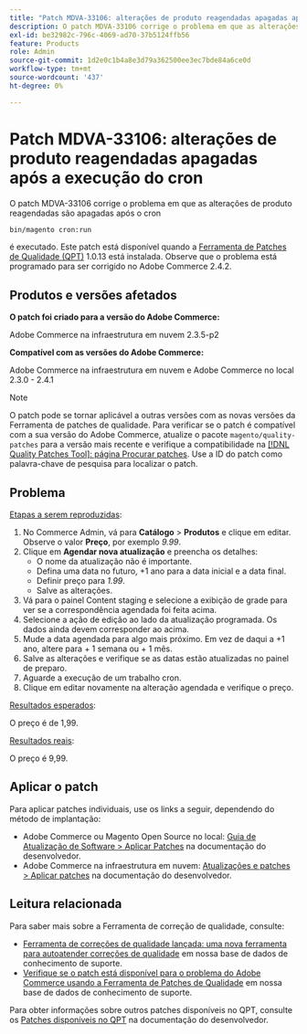 ```yaml
---
title: "Patch MDVA-33106: alterações de produto reagendadas apagadas após a execução do cron"
description: O patch MDVA-33106 corrige o problema em que as alterações de produto reagendadas são apagadas após o cron
exl-id: be32982c-796c-4069-ad70-37b5124ffb56
feature: Products
role: Admin
source-git-commit: 1d2e0c1b4a8e3d79a362500ee3ec7bde84a6ce0d
workflow-type: tm+mt
source-wordcount: '437'
ht-degree: 0%

---
```


# Patch MDVA-33106: alterações de produto reagendadas apagadas após a execução do cron

O patch MDVA-33106 corrige o problema em que as alterações de produto reagendadas são apagadas após o cron

```bash
bin/magento cron:run
```

é executado. Este patch está disponível quando a [Ferramenta de Patches de Qualidade (QPT)](https://devdocs.magento.com/guides/v2.4/comp-mgr/patching.html#mqp) 1.0.13 está instalada. Observe que o problema está programado para ser corrigido no Adobe Commerce 2.4.2.

## Produtos e versões afetados

**O patch foi criado para a versão do Adobe Commerce:**

Adobe Commerce na infraestrutura em nuvem 2.3.5-p2

**Compatível com as versões do Adobe Commerce:**

Adobe Commerce na infraestrutura em nuvem e Adobe Commerce no local 2.3.0 - 2.4.1

>[!NOTE]
>
>O patch pode se tornar aplicável a outras versões com as novas versões da Ferramenta de patches de qualidade. Para verificar se o patch é compatível com a sua versão do Adobe Commerce, atualize o pacote `magento/quality-patches` para a versão mais recente e verifique a compatibilidade na [[!DNL Quality Patches Tool]: página Procurar patches](https://devdocs.magento.com/quality-patches/tool.html#patch-grid). Use a ID do patch como palavra-chave de pesquisa para localizar o patch.

## Problema

<u>Etapas a serem reproduzidas</u>:

1. No Commerce Admin, vá para **Catálogo** > **Produtos** e clique em editar. Observe o valor **Preço**, por exemplo *9.99*.
1. Clique em **Agendar nova atualização** e preencha os detalhes:
   * O nome da atualização não é importante.
   * Defina uma data no futuro, +1 ano para a data inicial e a data final.
   * Definir preço para *1.99*.
   * Salve as alterações.
1. Vá para o painel Content staging e selecione a exibição de grade para ver se a correspondência agendada foi feita acima.
1. Selecione a ação de edição ao lado da atualização programada. Os dados ainda devem corresponder ao acima.
1. Mude a data agendada para algo mais próximo. Em vez de daqui a +1 ano, altere para + 1 semana ou + 1 mês.
1. Salve as alterações e verifique se as datas estão atualizadas no painel de preparo.
1. Aguarde a execução de um trabalho cron.
1. Clique em editar novamente na alteração agendada e verifique o preço.

<u>Resultados esperados</u>:

O preço é de 1,99.

<u>Resultados reais</u>:

O preço é 9,99.

## Aplicar o patch

Para aplicar patches individuais, use os links a seguir, dependendo do método de implantação:

* Adobe Commerce ou Magento Open Source no local: [Guia de Atualização de Software > Aplicar Patches](https://devdocs.magento.com/guides/v2.4/comp-mgr/patching/mqp.html) na documentação do desenvolvedor.
* Adobe Commerce na infraestrutura em nuvem: [Atualizações e patches > Aplicar patches](https://devdocs.magento.com/cloud/project/project-patch.html) na documentação do desenvolvedor.

## Leitura relacionada

Para saber mais sobre a Ferramenta de correção de qualidade, consulte:

* [Ferramenta de correções de qualidade lançada: uma nova ferramenta para autoatender correções de qualidade](/help/announcements/adobe-commerce-announcements/magento-quality-patches-released-new-tool-to-self-serve-quality-patches.md) em nossa base de dados de conhecimento de suporte.
* [Verifique se o patch está disponível para o problema do Adobe Commerce usando a Ferramenta de Patches de Qualidade](/help/support-tools/patches-available-in-qpt-tool/check-patch-for-magento-issue-with-magento-quality-patches.md) em nossa base de dados de conhecimento de suporte.

Para obter informações sobre outros patches disponíveis no QPT, consulte os [Patches disponíveis no QPT](https://devdocs.magento.com/quality-patches/tool.html#patch-grid) na documentação do desenvolvedor.
